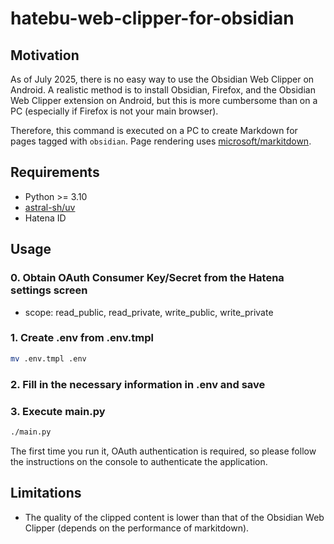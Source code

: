 # hatebu-web-clipper-for-obsidian

## Motivation

As of July 2025, there is no easy way to use the Obsidian Web Clipper on Android. A realistic method is to install Obsidian, Firefox, and the Obsidian Web Clipper extension on Android, but this is more cumbersome than on a PC (especially if Firefox is not your main browser).

Therefore, this command is executed on a PC to create Markdown for pages tagged with `obsidian`. Page rendering uses [microsoft/markitdown](https://github.com/microsoft/markitdown).

## Requirements

- Python >= 3.10
- [astral-sh/uv](https://github.com/astral-sh/uv)
- Hatena ID

## Usage

### 0. Obtain OAuth Consumer Key/Secret from the Hatena settings screen

- scope: read_public, read_private, write_public, write_private

### 1. Create .env from .env.tmpl

```bash
mv .env.tmpl .env
```

### 2. Fill in the necessary information in .env and save

### 3. Execute main.py

```bash
./main.py
```

The first time you run it, OAuth authentication is required, so please follow the instructions on the console to authenticate the application.

## Limitations

- The quality of the clipped content is lower than that of the Obsidian Web Clipper (depends on the performance of markitdown).
